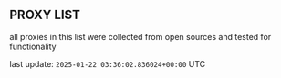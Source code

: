 ## PROXY LIST

all proxies in this list were collected from open sources and tested for functionality

last update: `2025-01-22 03:36:02.836024+00:00` UTC